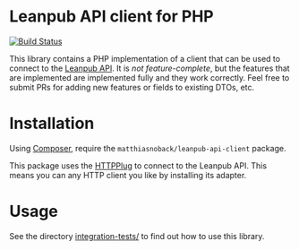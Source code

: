 # Leanpub API client for PHP

[![Build Status](https://travis-ci.org/matthiasnoback/leanpub-api-client.svg?branch=master)](https://travis-ci.org/matthiasnoback/leanpub-api-client)

This library contains a PHP implementation of a client that can be used to connect to the [Leanpub
API](https://leanpub.com/help/api). It is *not feature-complete*, but the features that are implemented are implemented
fully and they work correctly. Feel free to submit PRs for adding new features or fields to existing DTOs, etc.

# Installation

Using [Composer](https://getcomposer.org/), require the ``matthiasnoback/leanpub-api-client`` package.

This package uses the [HTTPPlug](http://docs.php-http.org/en/latest/httplug/library-developers.html) to connect to the Leanpub API.
This means you can any HTTP client you like by installing its adapter.

# Usage

See the directory [integration-tests/](integration-tests/) to find out how to use this library.
